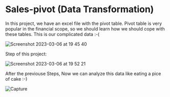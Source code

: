# Sales-pivot (Data Transformation)
In this project, we have an excel file with the pivot table. Pivot table is very popular in the financial scope, so we should learn how we should cope with these tables. This is our complicated data :-(

![Screenshot 2023-03-06 at 19 45 40](https://user-images.githubusercontent.com/65550422/223202723-ad4c6075-1054-4f93-ac5c-c69b604f0c7e.png)


Step of this project:

![Screenshot 2023-03-06 at 19 52 21](https://user-images.githubusercontent.com/65550422/223203873-8a1d4063-9b0d-4647-97c3-2c8e2b75d2b9.png)

After the previouse Steps, Now we can analyze this data like eating a pice of cake :-)

![Capture](https://user-images.githubusercontent.com/65550422/223202769-50fd5603-db57-4f16-b873-282858041b13.PNG)

